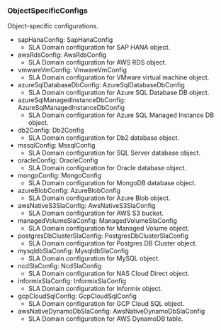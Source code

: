 ### ObjectSpecificConfigs
Object-specific configurations.

- sapHanaConfig: SapHanaConfig
  - SLA Domain configuration for SAP HANA object.
- awsRdsConfig: AwsRdsConfig
  - SLA Domain configuration for AWS RDS object.
- vmwareVmConfig: VmwareVmConfig
  - SLA Domain configuration for VMware virtual machine object.
- azureSqlDatabaseDbConfig: AzureSqlDatabaseDbConfig
  - SLA Domain configuration for Azure SQL Database DB object.
- azureSqlManagedInstanceDbConfig: AzureSqlManagedInstanceDbConfig
  - SLA Domain configuration for Azure SQL Managed Instance DB object.
- db2Config: Db2Config
  - SLA Domain configuration for Db2 database object.
- mssqlConfig: MssqlConfig
  - SLA Domain configuration for SQL Server database object.
- oracleConfig: OracleConfig
  - SLA Domain configuration for Oracle database object.
- mongoConfig: MongoConfig
  - SLA Domain configuration for MongoDB database object.
- azureBlobConfig: AzureBlobConfig
  - SLA Domain configuration for Azure Blob object.
- awsNativeS3SlaConfig: AwsNativeS3SlaConfig
  - SLA Domain configuration for AWS S3 bucket.
- managedVolumeSlaConfig: ManagedVolumeSlaConfig
  - SLA Domain configuration for Managed Volume object.
- postgresDbClusterSlaConfig: PostgresDbClusterSlaConfig
  - SLA Domain configuration for Postgres DB Cluster object.
- mysqldbSlaConfig: MysqldbSlaConfig
  - SLA Domain configuration for MySQL object.
- ncdSlaConfig: NcdSlaConfig
  - SLA Domain configuration for NAS Cloud Direct object.
- informixSlaConfig: InformixSlaConfig
  - SLA Domain configuration for Informix object.
- gcpCloudSqlConfig: GcpCloudSqlConfig
  - SLA Domain configuration for GCP Cloud SQL object.
- awsNativeDynamoDbSlaConfig: AwsNativeDynamoDbSlaConfig
  - SLA Domain configuration for AWS DynamoDB table.
